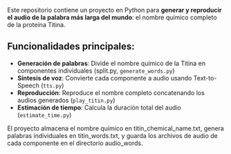 Este repositorio contiene un proyecto en Python para **generar y reproducir el audio de la palabra más larga del mundo**: el nombre químico completo de la proteína Titina.

## Funcionalidades principales:

- **Generación de palabras**: Divide el nombre químico de la Titina en componentes individuales (split.py, `generate_words.py`)
- **Síntesis de voz**: Convierte cada componente a audio usando Text-to-Speech (`tts.py`)
- **Reproducción**: Reproduce el nombre completo concatenando los audios generados (`play_titin.py`)
- **Estimación de tiempo**: Calcula la duración total del audio (`estimate_time.py`)

El proyecto almacena el nombre químico en titin_chemical_name.txt, genera palabras individuales en titin_words.txt, y guarda los archivos de audio de cada componente en el directorio audio_words.
